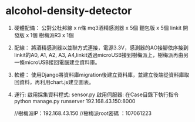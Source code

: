 # alcohol-density-detector
1. 硬體配備： 
   公對公杜邦線 x n條 
   mq3酒精感測器 x 5個 
   麵包版 x 5個 
   linkit 開發版 x 1個 
   樹梅派R3 x 1個 
   
2. 配線：
   將酒精感測器以並聯方式連接，電源3.3V，感測器的AO接腳依序接到linkit的A0, A1, A2, A3, A4,linkit透過microUSB接到樹梅派上，樹梅派再由另一條microUSB接回電腦建立資料庫。 
   
3. 軟體：
   使用Django將資料庫migration後建立資料庫，並建立後端從資料庫取回資料，再利用chart.js建立圖表。
   
4. 運行: 
   啟用採集資料程式: sensor.py 
   啟用伺服器: 在Case目錄下執行指令 python manage.py runserver 192.168.43.150:8000 
 
   //樹梅派IP：192.168.43.150 
   //樹梅派root密碼 ：107061223
